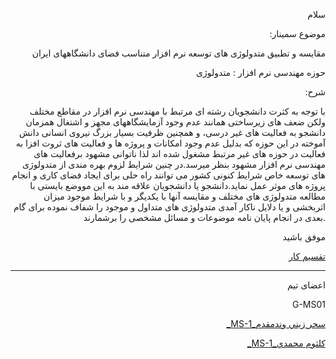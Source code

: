 <p align="right">سلام</p>
<p align="right">:موضوع سمینار</p>
<p align="right">مقایسه و تطبیق متدولوژی های توسعه نرم افزار متناسب فضای دانشگاههای ایران</p>
<p align="right">حوزه مهندسی نرم افزار : متدولوژی</p>
<p align="right">:شرح</p>
<p align="right">با توجه به کثرت دانشجویان رشته ای مرتبط با مهندسی نرم افزار در مقاطع مختلف ولکن ضعف های زیرساختی همانند عدم وجود آزمایشگاههای مجهز و اشتغال همزمان دانشجو به فعالیت های غیر درسی، و همچنین ظرفیت بسیار بزرگ نیروی انسانی دانش آموخته در این حوزه که بدلیل عدم وجود امکانات و پروژه ها و فعالیت های ثروت افزا به فعالیت در حوزه های غیر مرتبط مشغول شده اند لذا ناتوانی مشهود برفعالیت های مهندسی نرم افزار مشهود بنظر میرسد.در چنین شرایط لزوم بهره مندی از متدولوژی های توسعه خاص شرایط کنونی کشور می توانند راه حلی برای ایجاد فضای کاری و انجام پروژه های موثر عمل نماید.دانشجو یا دانشجویان علاقه مند به این مووضع بایستی با مطالعه متدولوژی های مختلف و مقایسه آنها با یکدیگر و با شرایط موجود میزان اثربخشی و یا دلایل ناکار آمدی متدولوژی های متداول و موجود را شفاف نموده برای گام بعدی در انجام پایان نامه موضوعات و مسائل مشخصی را برشمارند.</p>

 <p align="right">موفق باشید</p> 
<p align="right"><a href="https://github.com/saharzeinivand/TERM_3991/projects/1">تقسیم کار</a></p>

----------------------------------
<p align="right">اعضای تیم</p>
<p align="right">G-MS01</p>
<p align="right"><a href="">_MS-1_سحر زيني وندمقدم</a></p>
<p align="right"><a href="">_MS-1_كلثوم محمدي</a></p>
